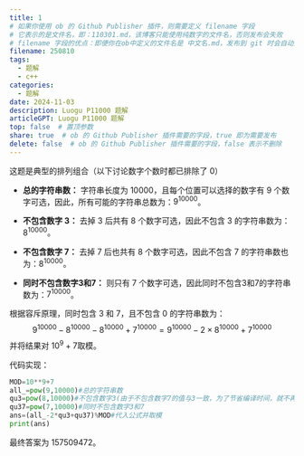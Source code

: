 ```yaml
---    
title: 1 
# 如果你使用 ob 的 Github Publisher 插件，则需要定义 filename 字段  
# 它表示的是文件名，即：110301.md，该博客只能使用纯数字的文件名，否则发布会失败  
# filename 字段的优点：即便你在ob中定义的文件名是 中文名.md，发布到 git 时会自动变为 数字.md  
filename: 250810 
tags:    
  - 题解    
  - c++   
categories:    
  - 题解    
date: 2024-11-03    
description: Luogu P11000 题解    
articleGPT: Luogu P11000 题解
top: false  # 置顶参数  
share: true  # ob 的 Github Publisher 插件需要的字段，true 即为需要发布  
delete: false  # ob 的 Github Publisher 插件需要的字段，false 表示不删除  
---
```


这题是典型的排列组合（以下讨论数字个数时都已排除了 $0$）

* **总的字符串数：** 字符串长度为 $10000$，且每个位置可以选择的数字有 $9$ 个数字可选，因此，所有可能的字符串总数为：$9^{10000}$。

* **不包含数字 3：** 去掉 $3$ 后共有 $8$ 个数字可选，因此不包含 $3$ 的字符串数为：$8^{10000}$。

* **不包含数字 7：** 去掉 $7$ 后也共有 $8$ 个数字可选，因此不包含 $7$ 的字符串数也为：$8^{10000}$。

* **同时不包含数字3和7：** 则只有 $7$ 个数字可选，因此同时不包含3和7的字符串数为：$7^{10000}$。

根据容斥原理，同时包含 $3$ 和 $7$，且不包含 $0$ 的字符串数为：
$$
9^{10000}-8^{10000}-8^{10000}+7^{10000}=9^{10000}-2\times8^{10000}+7^{10000}
$$
并将结果对 $10^9+7$​ 取模。

代码实现：

```python
MOD=10**9+7
all_=pow(9,10000)#总的字符串数
qu3=pow(8,10000)#不包含数字3(由于不包含数字7的值与3一致，为了节省编译时间，就不再次计算)
qu37=pow(7,10000)#同时不包含数字3和7
ans=(all_-2*qu3+qu37)%MOD#代入公式并取模
print(ans)
```


最终答案为 $157509472$。


